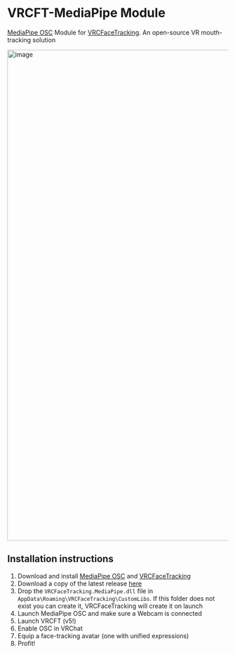 # VRCFT-MediaPipe Module

[MediaPipe OSC](https://github.com/Codel1417/MediaPipe-OSC) Module for [VRCFaceTracking](https://github.com/benaclejames/VRCFaceTracking). An open-source VR mouth-tracking solution

<img width="1116" alt="image" src="https://github.com/Codel1417/VRCFT-MediaPipe/assets/13484789/a247fd4b-16a7-4783-8661-675bbdcc4f09">

## Installation instructions

1) Download and install [MediaPipe OSC](https://github.com/Codel1417/MediaPipe-OSC) and [VRCFaceTracking](https://github.com/benaclejames/VRCFaceTracking)
1) Download a copy of the latest release [here](https://github.com/Codel1417/VRCFT-MediaPipe/releases/latest)
1) Drop the `VRCFaceTracking.MediaPipe.dll` file in `AppData\Roaming\VRCFaceTracking\CustomLibs`. If this folder does not exist you can create it, VRCFaceTracking will create it on launch
1) Launch MediaPipe OSC and make sure a Webcam is connected
1) Launch VRCFT (v5!)
1) Enable OSC in VRChat
1) Equip a face-tracking avatar (one with unified expressions)
1) Profit!

